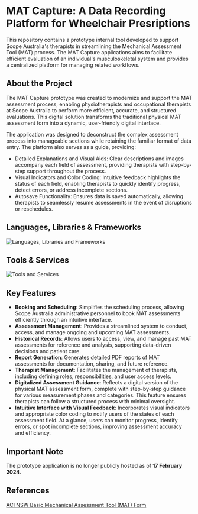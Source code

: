 ﻿# MAT Capture: A Data Recording Platform for Wheelchair Presriptions

This repository contains a prototype internal tool developed to support Scope Australia's therapists in streamlining the Mechanical Assessment Tool (MAT) process. The MAT Capture applications aims to facilitate efficient evaluation of an individual's musculoskeletal system and provides a centralized platform for managing related workflows.


## About the Project
The MAT Capture prototype was created to modernize and support the MAT assessment process, enabling physiotherapists and occupational therapists at Scope Australia to perform more efficient, accurate, and structured evaluations. This digital solution transforms the traditional physical MAT assessment form into a dynamic, user-friendly digital interface.

The application was designed to deconstruct the complex assessment process into manageable sections while retaining the familiar format of data entry. The platform also serves as a guide, providing:
* Detailed Explanations and Visual Aids: Clear descriptions and images accompany each field of assessment, providing therapists with step-by-step support throughout the process.
* Visual Indicators and Color Coding: Intuitive feedback highlights the status of each field, enabling therapists to quickly identify progress, detect errors, or address incomplete sections.
* Autosave Functionality: Ensures data is saved automatically, allowing therapists to seamlessly resume assessments in the event of disruptions or reschedules.

## Languages, Libraries & Frameworks
<img src="https://skillicons.dev/icons?i=html,css,js,react,tailwind,materialui,express,nodejs&perline=10" alt="Languages, Libraries and Frameworks" />

## Tools & Services
<img src="https://skillicons.dev/icons?i=figma,mongodb,aws,firebase,githubactions,nginx&perline=10" alt="Tools and Services" />

## Key Features
* **Booking and Scheduling**: Simplifies the scheduling process, allowing Scope Australia administrative personnel to book MAT assessments efficiently through an intuitive interface.
* **Assessment Management**: Provides a streamlined system to conduct, access, and manage ongoing and upcoming MAT assessments.
* **Historical Records**: Allows users to access, view, and manage past MAT assessments for reference and analysis, supporting data-driven decisions and patient care.
* **Report Generation**: Generates detailed PDF reports of MAT assessments for documentation, sharing, and future reference.
* **Therapist Management**: Facilitates the management of therapists, including defining roles, responsibilities, and user access levels.
* **Digitalized Assessment Guidance**: Reflects a digital version of the physical MAT assessment form, complete with step-by-step guidance for various measurement phases and categories. This feature ensures therapists can follow a structured process with minimal oversight.
* **Intuitive Interface with Visual Feedback**: Incorporates visual indicators and appropriate color coding to notify users of the states of each assessment field. At a glance, users can monitor progress, identify errors, or spot incomplete sections, improving assessment accuracy and efficiency.

## Important Note
The prototype application is no longer publicly hosted as of **17 February 2024**.

## References
[ACI NSW Basic Mechanical Assessment Tool (MAT) Form](https://aci.health.nsw.gov.au/__data/assets/pdf_file/0004/312745/ACI-SSCIS-assessment-form-AF2.3-basic-MAT-assessment.pdf)
